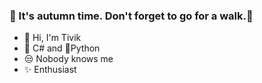 ### 🍂 It's autumn time. Don't forget to go for a walk.🍃
- 👋 Hi, I'm Tivik
- 👾 C# and 🐍Python
- 😒 Nobody knows me
- ✨ Enthusiast

<!---
tivikdev/tivikdev is a ✨ special ✨ repository because its `README.md` (this file) appears on your GitHub profile.
You can click the Preview link to take a look at your changes.
--->
